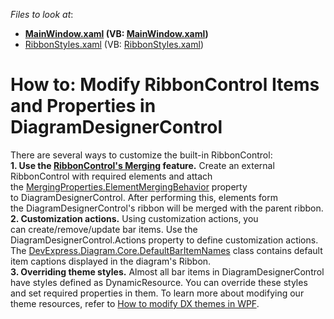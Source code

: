 <!-- default file list -->
*Files to look at*:

* **[MainWindow.xaml](./CS/DXDiagram.CustomizeRibbon/MainWindow.xaml) (VB: [MainWindow.xaml](./VB/DXDiagram.CustomizeRibbon/MainWindow.xaml))**
* [RibbonStyles.xaml](./CS/DXDiagram.CustomizeRibbon/RibbonStyles.xaml) (VB: [RibbonStyles.xaml](./VB/DXDiagram.CustomizeRibbon/RibbonStyles.xaml))
<!-- default file list end -->
# How to: Modify RibbonControl Items and Properties in DiagramDesignerControl


There are several ways to customize the built-in RibbonControl:<br><strong>1. Use the <a href="https://documentation.devexpress.com/WPF/CustomDocument10587.aspx">RibbonControl's Merging</a> feature.</strong> Create an external RibbonControl with required elements and attach the <a href="https://documentation.devexpress.com/#WPF/DevExpressXpfBarsMergingProperties_ElementMergingBehaviortopic">MergingProperties.ElementMergingBehavior</a> property to DiagramDesignerControl. After performing this, elements form the DiagramDesignerControl's ribbon will be merged with the parent ribbon.<br><strong>2. Customization actions.</strong> Using customization actions, you can create/remove/update bar items. Use the DiagramDesignerControl.Actions property to define customization actions. The <a href="https://documentation.devexpress.com/#CoreLibraries/clsDevExpressDiagramCoreDefaultBarItemNamestopic">DevExpress.Diagram.Core.DefaultBarItemNames</a> class contains default item captions displayed in the diagram's Ribbon.<br><strong>3. Overriding theme styles.</strong> Almost all bar items in DiagramDesignerControl have styles defined as DynamicResource. You can override these styles and set required properties in them. To learn more about modifying our theme resources, refer to <a href="https://www.devexpress.com/Support/Center/p/KA18580">How to modify DX themes in WPF</a>.

<br/>


